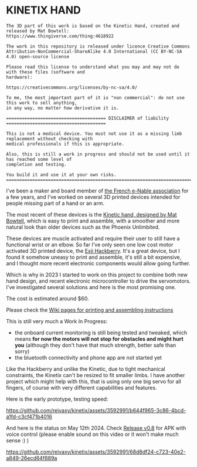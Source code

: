 # KINETIX HAND

```
The 3D part of this work is based on the Kinetic Hand, created and released by Mat Bowtell:
https://www.thingiverse.com/thing:4618922 

The work in this repository is released under licence Creative Commons 
Attribution-NonCommercial-ShareAlike 4.0 International (CC BY-NC-SA 4.0) open-source license

Please read this license to understand what you may and may not do with these files (software and 
hardware):

https://creativecommons.org/licenses/by-nc-sa/4.0/

To me, the most important part of it is "non commercial": do not use this work to sell anything, 
in any way, no matter how derivative it is.

====================================== DISCLAIMER of liability ====================================== 
 
This is not a medical device. You must not use it as a missing limb replacement without checking with
medical professionals if this is appropriate.

Also, this is still a work in progress and should not be used until it has reached some level of 
completion and testing.

You build it and use it at your own risks.  
=====================================================================================================
```

I've been a maker and board member of [the French e-Nable association](https://e-nable.fr/fr/) for a few years, and I've 
worked on several 3D printed devices intended for people missing part of a hand or an arm.

The most recent of these devices is the [Kinetic hand, designed by Mat Bowtell](https://www.thingiverse.com/thing:4618922), which is easy to print and assemble, with 
a smoother and more natural look than older devices such as the Phoenix Unlimbited.

These devices are muscle activated and require their user to still have a functional wrist or an elbow.
So far I've only seen one low cost motor activated 3D printed device, the [Exii Hackberry](https://www.exiii-hackberry.com/). 
It's a great device, but I found it somehow uneasy to print and assemble, it's still a bit expensive, and I thought
more recent electronic components would allow going further.

Which is why in 2023 I started to work on this project to combine both new hand design, and recent 
electronic microcontroller to drive the servomotors. I've investigated several solutions and here is the most promising one.

The cost is estimated around $60.

Please check the [Wiki pages for printing and assembling instructions](https://github.com/reivaxy/kinetix/wiki)

This is still very much a Work In Progress:
- the onboard current monitoring is still being tested and tweaked, which means **for now the motors will not stop for obstacles and might 
  hurt you** (although they don't have that much strength, better safe than sorry)
- the bluetooth connectivity and phone app are not started yet

                                                      
Like the Hackberry and unlike the Kinetic, due to tight mechanical constraints, the Kinetix can't be resized to fit smaller limbs.
I have another project which might help with this, that is using only one big servo for all fingers, of course with
very different capabilities and features.

Here is the early prototype, testing speed:

https://github.com/reivaxy/kinetix/assets/3592991/b644f965-3c86-4bcd-a1fd-c3cf471b4016

And here is the status on May 12th 2024. Check [Release v0.8](https://github.com/reivaxy/kinetix/releases/tag/v0.8) for APK with voice control (please enable sound on this video or it won't make much sense :) )

https://github.com/reivaxy/kinetix/assets/3592991/68d8df24-c723-40e2-a849-26ecd64f889a
                                                                                                            
